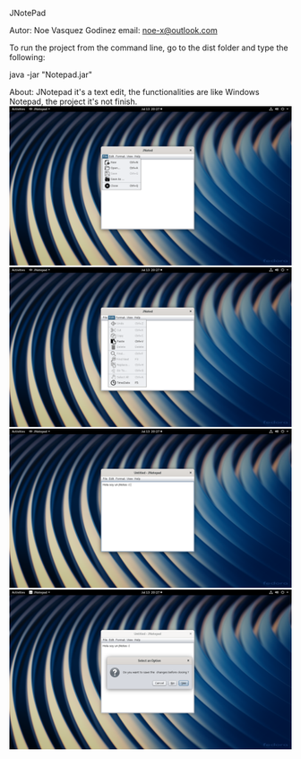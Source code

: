 
JNotePad

Autor: Noe Vasquez Godinez
email: noe-x@outlook.com

To run the project from the command line, go to the dist folder and
type the following:

java -jar "Notepad.jar" 

About:
JNotepad it's a text edit, the functionalities are like Windows Notepad,
the project it's not finish.
![alt text](https://raw.githubusercontent.com/NoeVG/JNotepad/master/images/01.png)
![alt text](https://raw.githubusercontent.com/NoeVG/JNotepad/master/images/02.png)
![alt text](https://raw.githubusercontent.com/NoeVG/JNotepad/master/images/03.png)
![alt text](https://raw.githubusercontent.com/NoeVG/JNotepad/master/images/04.png)
